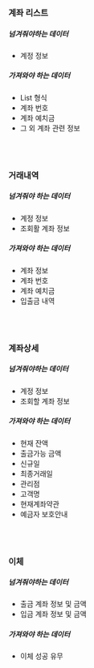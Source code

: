 ### 계좌 리스트
##### 넘겨줘야하는 데이터
- 계정 정보
##### 가져와야 하는 데이터
- List 형식
- 계좌 번호
- 계좌 예치금
- 그 외 계좌 관련 정보

<br></br>

### 거래내역
##### 넘겨줘야 하는 데이터
- 계정 정보
- 조회활 계좌 정보
##### 가져와야 하는 데이터
- 계좌 정보
- 계좌 번호
- 계좌 예치금
- 입출금 내역

<br></br>

### 계좌상세
##### 넘겨줘야하는 데이터
- 계정 정보
- 조회할 계좌 정보
##### 가져와야 하는 데이터
- 현재 잔액
- 출금가능 금액
- 신규일
- 최종거래일
- 관리점
- 고객명
- 현재계좌약관
- 예금자 보호안내

<br></br>

### 이체
##### 넘겨줘야하는 데이터
- 출금 계좌 정보 및 금액
- 입금 계좌 정보 및 금액
##### 가져와야 하는 데이터
- 이체 성공 유무
